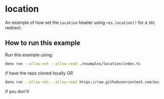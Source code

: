 # location

An example of how set the `Location` header using `res.location()` for a `301`
redirect.

## How to run this example

Run this example using:

```bash
deno run --allow-net --allow-read ./examples/location/index.ts
```

if have the repo cloned locally _OR_

```bash
deno run --allow-net --allow-read https://raw.githubusercontent.com/asos-craigmorten/opine/main/examples/location/index.ts
```

if you don't!
